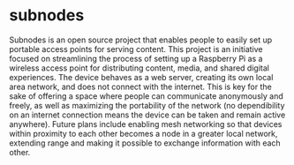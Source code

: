 subnodes
========

Subnodes is an open source project that enables people to easily set up portable access points for serving content.
This project is an initiative focused on streamlining the process of setting up a Raspberry Pi as a wireless access
point for distributing content, media, and shared digital experiences. The device behaves as a web server, creating
its own local area network, and does not connect with the internet. This is key for the sake of offering a space
where people can communicate anonymously and freely, as well as maximizing the portability of the network
(no dependibility on an internet connection means the device can be taken and remain active anywhere). Future plans
include enabling mesh networking so that devices within proximity to each other becomes a node in a greater local
network, extending range and making it possible to exchange information with each other.
